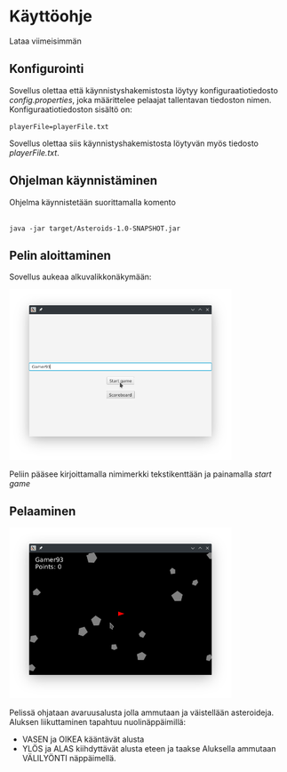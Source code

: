 # Käyttöohje

Lataa viimeisimmän 

## Konfigurointi

Sovellus olettaa että käynnistyshakemistosta löytyy konfiguraatiotiedosto _config.properties_, joka määrittelee pelaajat tallentavan tiedoston nimen. Konfiguraatiotiedoston sisältö on:

```
playerFile=playerFile.txt
```
Sovellus olettaa siis käynnistyshakemistosta löytyvän myös tiedosto _playerFile.txt_.

## Ohjelman käynnistäminen

Ohjelma käynnistetään suorittamalla komento

```

java -jar target/Asteroids-1.0-SNAPSHOT.jar

```

## Pelin aloittaminen

Sovellus aukeaa alkuvalikkonäkymään:

<img src="https://github.com/AtteMa/Ohte-projekti/blob/master/dokumentaatio/kuvat/start.png" width="400">

Peliin pääsee kirjoittamalla nimimerkki tekstikenttään ja painamalla _start game_

## Pelaaminen

<img src="https://github.com/AtteMa/Ohte-projekti/blob/master/dokumentaatio/kuvat/game.png" width="400">

Pelissä ohjataan avaruusalusta jolla ammutaan ja väistellään asteroideja.
Aluksen liikuttaminen tapahtuu nuolinäppäimillä:
- VASEN ja OIKEA kääntävät alusta
- YLÖS ja ALAS kiihdyttävät alusta eteen ja taakse
Aluksella ammutaan VÄLILYÖNTI näppäimellä.
